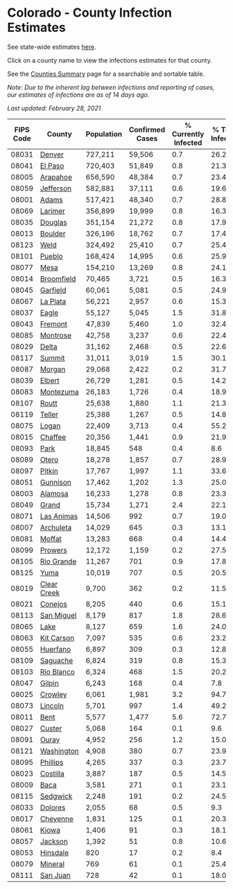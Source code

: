 # Colorado - County Infection Estimates

See state-wide estimates [here](/infections/us-co).

Click on a county name to view the infections estimates for that county.

See the [Counties Summary](/infections/summary-counties) page for a searchable and sortable table.

*Note: Due to the inherent lag between infections and reporting of cases, our estimates of infections are as of 14 days ago.*

*Last updated: February 28, 2021*

|   FIPS Code |                     County |   Population |   Confirmed Cases |   % Currently Infected |   % Total Infected |
|-------------|----------------------------|--------------|-------------------|------------------------|--------------------|
|       08031 |           [Denver](denver) |      727,211 |            59,506 |                    0.7 |               26.2 |
|       08041 |         [El Paso](el-paso) |      720,403 |            51,849 |                    0.8 |               21.3 |
|       08005 |       [Arapahoe](arapahoe) |      656,590 |            48,384 |                    0.7 |               23.4 |
|       08059 |     [Jefferson](jefferson) |      582,881 |            37,111 |                    0.6 |               19.6 |
|       08001 |             [Adams](adams) |      517,421 |            48,340 |                    0.7 |               28.8 |
|       08069 |         [Larimer](larimer) |      356,899 |            19,999 |                    0.8 |               16.3 |
|       08035 |         [Douglas](douglas) |      351,154 |            21,272 |                    0.8 |               17.9 |
|       08013 |         [Boulder](boulder) |      326,196 |            18,762 |                    0.7 |               17.4 |
|       08123 |               [Weld](weld) |      324,492 |            25,410 |                    0.7 |               25.4 |
|       08101 |           [Pueblo](pueblo) |      168,424 |            14,995 |                    0.6 |               25.9 |
|       08077 |               [Mesa](mesa) |      154,210 |            13,269 |                    0.8 |               24.1 |
|       08014 |   [Broomfield](broomfield) |       70,465 |             3,721 |                    0.5 |               16.3 |
|       08045 |       [Garfield](garfield) |       60,061 |             5,081 |                    0.5 |               24.9 |
|       08067 |       [La Plata](la-plata) |       56,221 |             2,957 |                    0.6 |               15.3 |
|       08037 |             [Eagle](eagle) |       55,127 |             5,045 |                    1.5 |               31.8 |
|       08043 |         [Fremont](fremont) |       47,839 |             5,460 |                    1.0 |               32.4 |
|       08085 |       [Montrose](montrose) |       42,758 |             3,237 |                    0.6 |               22.4 |
|       08029 |             [Delta](delta) |       31,162 |             2,468 |                    0.5 |               22.6 |
|       08117 |           [Summit](summit) |       31,011 |             3,019 |                    1.5 |               30.1 |
|       08087 |           [Morgan](morgan) |       29,068 |             2,422 |                    0.2 |               31.7 |
|       08039 |           [Elbert](elbert) |       26,729 |             1,281 |                    0.5 |               14.2 |
|       08083 |     [Montezuma](montezuma) |       26,183 |             1,726 |                    0.4 |               18.9 |
|       08107 |             [Routt](routt) |       25,638 |             1,880 |                    1.1 |               21.3 |
|       08119 |           [Teller](teller) |       25,388 |             1,267 |                    0.5 |               14.8 |
|       08075 |             [Logan](logan) |       22,409 |             3,713 |                    0.4 |               55.2 |
|       08015 |         [Chaffee](chaffee) |       20,356 |             1,441 |                    0.9 |               21.9 |
|       08093 |               [Park](park) |       18,845 |               548 |                    0.4 |                8.6 |
|       08089 |             [Otero](otero) |       18,278 |             1,857 |                    0.7 |               28.9 |
|       08097 |           [Pitkin](pitkin) |       17,767 |             1,997 |                    1.1 |               33.6 |
|       08051 |       [Gunnison](gunnison) |       17,462 |             1,202 |                    1.3 |               25.0 |
|       08003 |         [Alamosa](alamosa) |       16,233 |             1,278 |                    0.8 |               23.3 |
|       08049 |             [Grand](grand) |       15,734 |             1,271 |                    2.4 |               22.1 |
|       08071 |   [Las Animas](las-animas) |       14,506 |               992 |                    0.7 |               19.0 |
|       08007 |     [Archuleta](archuleta) |       14,029 |               645 |                    0.3 |               13.1 |
|       08081 |           [Moffat](moffat) |       13,283 |               668 |                    0.4 |               14.4 |
|       08099 |         [Prowers](prowers) |       12,172 |             1,159 |                    0.2 |               27.5 |
|       08105 |   [Rio Grande](rio-grande) |       11,267 |               701 |                    0.9 |               17.8 |
|       08125 |               [Yuma](yuma) |       10,019 |               707 |                    0.5 |               20.5 |
|       08019 | [Clear Creek](clear-creek) |        9,700 |               362 |                    0.2 |               11.5 |
|       08021 |         [Conejos](conejos) |        8,205 |               440 |                    0.6 |               15.1 |
|       08113 |   [San Miguel](san-miguel) |        8,179 |               817 |                    1.8 |               28.6 |
|       08065 |               [Lake](lake) |        8,127 |               659 |                    1.6 |               24.0 |
|       08063 |   [Kit Carson](kit-carson) |        7,097 |               535 |                    0.6 |               23.2 |
|       08055 |       [Huerfano](huerfano) |        6,897 |               309 |                    0.3 |               12.8 |
|       08109 |       [Saguache](saguache) |        6,824 |               319 |                    0.8 |               15.3 |
|       08103 |   [Rio Blanco](rio-blanco) |        6,324 |               468 |                    1.5 |               20.2 |
|       08047 |           [Gilpin](gilpin) |        6,243 |               168 |                    0.4 |                7.8 |
|       08025 |         [Crowley](crowley) |        6,061 |             1,981 |                    3.2 |               94.7 |
|       08073 |         [Lincoln](lincoln) |        5,701 |               997 |                    1.4 |               49.2 |
|       08011 |               [Bent](bent) |        5,577 |             1,477 |                    5.6 |               72.7 |
|       08027 |           [Custer](custer) |        5,068 |               164 |                    0.1 |                9.6 |
|       08091 |             [Ouray](ouray) |        4,952 |               256 |                    1.2 |               15.0 |
|       08121 |   [Washington](washington) |        4,908 |               380 |                    0.7 |               23.9 |
|       08095 |       [Phillips](phillips) |        4,265 |               337 |                    0.3 |               23.7 |
|       08023 |       [Costilla](costilla) |        3,887 |               187 |                    0.5 |               14.5 |
|       08009 |               [Baca](baca) |        3,581 |               271 |                    0.1 |               23.1 |
|       08115 |       [Sedgwick](sedgwick) |        2,248 |               191 |                    0.2 |               24.5 |
|       08033 |         [Dolores](dolores) |        2,055 |                68 |                    0.5 |                9.3 |
|       08017 |       [Cheyenne](cheyenne) |        1,831 |               125 |                    0.1 |               20.3 |
|       08061 |             [Kiowa](kiowa) |        1,406 |                91 |                    0.3 |               18.1 |
|       08057 |         [Jackson](jackson) |        1,392 |                51 |                    0.8 |               10.6 |
|       08053 |       [Hinsdale](hinsdale) |          820 |                17 |                    0.2 |                8.4 |
|       08079 |         [Mineral](mineral) |          769 |                61 |                    0.1 |               25.4 |
|       08111 |       [San Juan](san-juan) |          728 |                42 |                    0.1 |               18.0 |